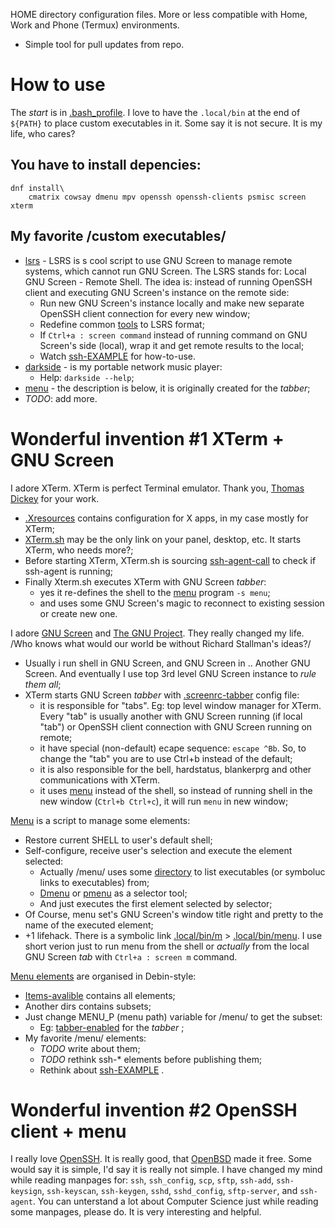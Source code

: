 HOME directory configuration files.
More or less compatible with Home, Work and Phone (Termux) environments.
+ Simple tool for pull updates from repo.

# How to use

The *start* is in [.bash_profile](.bash_profile).
I love to have the ```.local/bin``` at the end of ```${PATH}``` to place custom executables in it.
Some say it is not secure. It is my life, who cares?

## You have to install depencies:
```
dnf install\
    cmatrix cowsay dmenu mpv openssh openssh-clients psmisc screen xterm
```
[//]: <> ( echo [ list ] | tr ' ' '\n' | sort -u | tr '\n' ' ' )

## My favorite /custom executables/
- [lsrs](.local/bin/lsrs) - LSRS is s cool script to use GNU Screen to manage remote systems, which cannot run GNU Screen.
The LSRS stands for: Local GNU Screen - Remote Shell.
The idea is: instead of running OpenSSH client and executing GNU Screen's instance on the remote side:
  - Run new GNU Screen's instance locally and make new separate OpenSSH client connection for every new window;
  - Redefine common [tools](.local/etc/lsrs.d) to LSRS format;
  - If ```Ctrl+a : screen command``` instead of running command on GNU Screen's side (local), wrap it and get remote results to the local;
  - Watch [ssh-EXAMPLE](.local/etc/menu.d/items-avalible/ssh-EXAMPLE) for how-to-use.
- [darkside](.local/bin/darkside) - is my portable network music player:
  - Help: ```darkside --help```;
- [menu](.local/bin/menu) - the description is below, it is originally created for the _tabber_;
- *TODO*: add more.

# Wonderful invention #1 XTerm + GNU Screen

I adore XTerm. XTerm is perfect Terminal emulator. Thank you, [Thomas Dickey](https://invisible-island.net/) for your work.
- [.Xresources](.Xresources) contains configuration for X apps, in my case mostly for XTerm;
- [XTerm.sh](.local/bin/XTerm.sh) may be the only link on your panel, desktop, etc. It starts XTerm, who needs more?;
- Before starting XTerm, XTerm.sh is sourcing [ssh-agent-call](.local/etc/ssh-agent-call) to check if ssh-agent is running;
- Finally Xterm.sh executes XTerm with GNU Screen _tabber_:
  - yes it re-defines the shell to the [menu](.local/bin/menu) program ```-s menu```;
  - and uses some GNU Screen's magic to reconnect to existing session or create new one.

I adore [GNU Screen](https://www.gnu.org/software/screen/) and [The GNU Project](https://www.gnu.org/software/screen/).
They really changed my life.
/Who knows what would our world be without Richard Stallman's ideas?/
- Usually i run shell in GNU Screen, and GNU Screen in .. Another GNU Screen. And eventually I use top 3rd level GNU Screen instance to *rule them all*;
- XTerm starts GNU Screen _tabber_ with [.screenrc-tabber](.screenrc-tabber) config file:
  - it is responsible for "tabs". Eg: top level window manager for XTerm. Every "tab" is usually another with GNU Screen running (if local "tab") or OpenSSH client connection with GNU Screen running on remote;
  - it have special (non-default) ecape sequence: ```escape ^Bb```. So, to change the "tab" you are to use Ctrl+b instead of the default;
  - it is also responsible for the bell, hardstatus, blankerprg and other communications with XTerm.
  - it uses [menu](.local/bin/menu) instead of the shell, so instead of running shell in the new window (```Ctrl+b Ctrl+c```), it will run ```menu``` in new window;

[Menu](.local/bin/menu) is a script to manage some elements:
- Restore current SHELL to user's default shell;
- Self-configure, receive user's selection and execute the element selected:
  - Actually /menu/ uses some [directory](.local/etc/menu.d/tabber-enabled/) to list executables (or symboluc links to executables) from;
  - [Dmenu](https://tools.suckless.org/dmenu/) or [pmenu](https://github.com/sgtpep/pmenu) as a selector tool;
  - And just executes the first element selected by selector;
- Of Course, menu set's GNU Screen's window title right and pretty to the name of the executed element;
- +1 lifehack. There is a symbolic link [.local/bin/m](.local/bin/m) > [.local/bin/menu](.local/bin/menu). I use short verion just to run menu from the shell or *actually* from the local GNU Screen *tab* with ```Ctrl+a : screen m``` command.

[Menu elements](.local/etc/menu.d/) are organised in Debin-style:
- [Items-avalible](.local/etc/menu.d/items-avalible/) contains all elements;
- Another dirs contains subsets;
- Just change MENU_P (menu path) variable for /menu/ to get the subset:
  - Eg: [tabber-enabled](.local/etc/menu.d/tabber-enabled/) for the _tabber_ ;
- My favorite /menu/ elements:
  - *TODO* write about them;
  - *TODO* rethink ssh-* elements before publishing them;
  - Rethink about [ssh-EXAMPLE](.local/etc/menu.d/items-avalible/ssh-EXAMPLE) .

# Wonderful invention #2 OpenSSH client + menu
I really love [OpenSSH](https://www.openssh.com/).
It is really good, that [OpenBSD](https://www.openbsd.org/) made it free.
Some would say it is simple, I'd say it is really not simple.
I have changed my mind while reading manpages for:
 ```ssh```, ```ssh_config```, ```scp```, ```sftp```, ```ssh-add```,
```ssh-keysign```, ```ssh-keyscan```, ```ssh-keygen```, ```sshd```,
```sshd_config```, ```sftp-server```, and ```ssh-agent```.
You can unterstand a lot about Computer Science just while reading some manpages, please do. It is very interesting and helpful.
